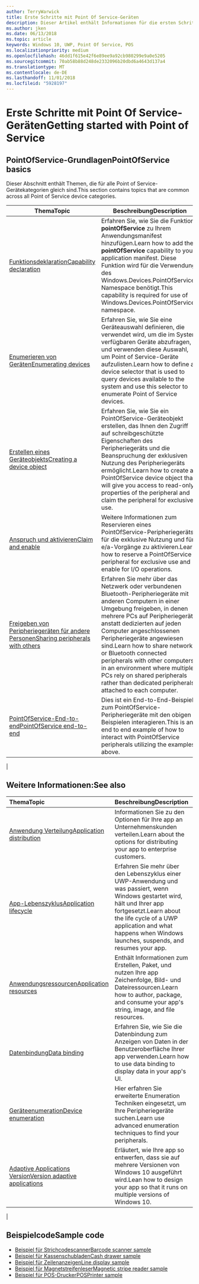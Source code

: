 ```yaml
---
author: TerryWarwick
title: Erste Schritte mit Point Of Service-Geräten
description: Dieser Artikel enthält Informationen für die ersten Schritte mit PointOfService-UWP-Apps.
ms.author: jken
ms.date: 06/13/2018
ms.topic: article
keywords: Windows 10, UWP, Point Of Service, POS
ms.localizationpriority: medium
ms.openlocfilehash: 46dd1f615e42f6e89ee9a92cb980299e9a0e5205
ms.sourcegitcommit: 70ab58b88d248de2332096b20dbd6a4643d137a4
ms.translationtype: MT
ms.contentlocale: de-DE
ms.lasthandoff: 11/01/2018
ms.locfileid: "5928197"
---
```

# <a name="getting-started-with-point-of-service"></a><span data-ttu-id="002b0-104">Erste Schritte mit Point Of Service-Geräten</span><span class="sxs-lookup"><span data-stu-id="002b0-104">Getting started with Point of Service</span></span>

## <a name="pointofservice-basics"></a><span data-ttu-id="002b0-105">PointOfService-Grundlagen</span><span class="sxs-lookup"><span data-stu-id="002b0-105">PointOfService basics</span></span>

<span data-ttu-id="002b0-106">Dieser Abschnitt enthält Themen, die für alle Point of Service-Gerätekategorien gleich sind.</span><span class="sxs-lookup"><span data-stu-id="002b0-106">This section contains topics that are common across all Point of Service device categories.</span></span>

|<span data-ttu-id="002b0-107">Thema</span><span class="sxs-lookup"><span data-stu-id="002b0-107">Topic</span></span> |<span data-ttu-id="002b0-108">Beschreibung</span><span class="sxs-lookup"><span data-stu-id="002b0-108">Description</span></span> |
|------|------------|
| [<span data-ttu-id="002b0-109">Funktionsdeklaration</span><span class="sxs-lookup"><span data-stu-id="002b0-109">Capability declaration</span></span>](pos-basics-capability.md)      | <span data-ttu-id="002b0-110">Erfahren Sie, wie Sie die Funktion **pointOfService** zu Ihrem Anwendungsmanifest hinzufügen.</span><span class="sxs-lookup"><span data-stu-id="002b0-110">Learn how to add the **pointOfService** capability to your application manifest.</span></span>  <span data-ttu-id="002b0-111">Diese Funktion wird für die Verwendung des Windows.Devices.PointOfService-Namespace benötigt.</span><span class="sxs-lookup"><span data-stu-id="002b0-111">This capability is required for use of Windows.Devices.PointOfService namespace.</span></span>  |
| [<span data-ttu-id="002b0-112">Enumerieren von Geräten</span><span class="sxs-lookup"><span data-stu-id="002b0-112">Enumerating devices</span></span>](pos-basics-enumerating.md)        | <span data-ttu-id="002b0-113">Erfahren Sie, wie Sie eine Geräteauswahl definieren, die verwendet wird, um die im System verfügbaren Geräte abzufragen, und verwenden diese Auswahl, um Point of Service-Geräte aufzulisten.</span><span class="sxs-lookup"><span data-stu-id="002b0-113">Learn how to define a device selector that is used to query devices available to the system and use this selector to enumerate Point of Service devices.</span></span>  |
| [<span data-ttu-id="002b0-114">Erstellen eines Geräteobjekts</span><span class="sxs-lookup"><span data-stu-id="002b0-114">Creating a device object</span></span>](pos-basics-deviceobject.md)  | <span data-ttu-id="002b0-115">Erfahren Sie, wie Sie ein PointOfService-Geräteobjekt erstellen, das Ihnen den Zugriff auf schreibgeschützte Eigenschaften des Peripheriegeräts und die Beanspruchung der exklusiven Nutzung des Peripheriegeräts ermöglicht.</span><span class="sxs-lookup"><span data-stu-id="002b0-115">Learn how to create a PointOfService device object that will give you access to read-only properties of the peripheral and claim the peripheral for exclusive use.</span></span> |
| [<span data-ttu-id="002b0-116">Anspruch und aktivieren</span><span class="sxs-lookup"><span data-stu-id="002b0-116">Claim and enable</span></span> ](pos-basics-claim.md)  | <span data-ttu-id="002b0-117">Weitere Informationen zum Reservieren eines PointOfService-Peripheriegeräts für die exklusive Nutzung und für e/a-Vorgänge zu aktivieren.</span><span class="sxs-lookup"><span data-stu-id="002b0-117">Learn how to reserve a PointOfService peripheral for exclusive use and enable for I/O operations.</span></span>  |
| [<span data-ttu-id="002b0-118">Freigeben von Peripheriegeräten für andere Personen</span><span class="sxs-lookup"><span data-stu-id="002b0-118">Sharing peripherals with others</span></span>](pos-basics-sharing.md) | <span data-ttu-id="002b0-119">Erfahren Sie mehr über das Netzwerk oder verbundenen Bluetooth-Peripheriegeräte mit anderen Computern in einer Umgebung freigeben, in denen mehrere PCs auf Peripheriegeräte anstatt dedizierten auf jeden Computer angeschlossenen Peripheriegeräte angewiesen sind.</span><span class="sxs-lookup"><span data-stu-id="002b0-119">Learn how to share network or Bluetooth connected peripherals with other computers in an environment where multiple PCs rely on shared peripherals rather than dedicated peripherals attached to each computer.</span></span>
| [<span data-ttu-id="002b0-120">PointOfService-End-to-end</span><span class="sxs-lookup"><span data-stu-id="002b0-120">PointOfService end-to-end</span></span>](pos-get-started.md)  | <span data-ttu-id="002b0-121">Dies ist ein End-to-End-Beispiel zum PointOfService-Peripheriegeräte mit den obigen Beispielen interagieren.</span><span class="sxs-lookup"><span data-stu-id="002b0-121">This is an end to end example of how to interact with PointOfService peripherals utilizing the examples above.</span></span> |
|

## <a name="see-also"></a><span data-ttu-id="002b0-122">Weitere Informationen:</span><span class="sxs-lookup"><span data-stu-id="002b0-122">See also</span></span>

| <span data-ttu-id="002b0-123">Thema</span><span class="sxs-lookup"><span data-stu-id="002b0-123">Topic</span></span>   | <span data-ttu-id="002b0-124">Beschreibung</span><span class="sxs-lookup"><span data-stu-id="002b0-124">Description</span></span> |
|:--------|:------------|
| [<span data-ttu-id="002b0-125">Anwendung Verteilung</span><span class="sxs-lookup"><span data-stu-id="002b0-125">Application distribution</span></span>](../publish/distribute-lob-apps-to-enterprises.md) | <span data-ttu-id="002b0-126">Informationen Sie zu den Optionen für Ihre app an Unternehmenskunden verteilen.</span><span class="sxs-lookup"><span data-stu-id="002b0-126">Learn about the options for distributing your app to enterprise customers.</span></span> |
| [<span data-ttu-id="002b0-127">App-Lebenszyklus</span><span class="sxs-lookup"><span data-stu-id="002b0-127">Application lifecycle</span></span>](../launch-resume/app-lifecycle.md) | <span data-ttu-id="002b0-128">Erfahren Sie mehr über den Lebenszyklus einer UWP-Anwendung und was passiert, wenn Windows gestartet wird, hält und Ihrer app fortgesetzt.</span><span class="sxs-lookup"><span data-stu-id="002b0-128">Learn about the life cycle of a UWP application and what happens when Windows launches, suspends, and resumes your app.</span></span> |
| [<span data-ttu-id="002b0-129">Anwendungsressourcen</span><span class="sxs-lookup"><span data-stu-id="002b0-129">Application resources</span></span>](../app-resources/index.md) | <span data-ttu-id="002b0-130">Enthält Informationen zum Erstellen, Paket, und nutzen Ihre app Zeichenfolge, Bild- und Dateiressourcen.</span><span class="sxs-lookup"><span data-stu-id="002b0-130">Learn how to author, package, and consume your app's string, image, and file resources.</span></span> |
| [<span data-ttu-id="002b0-131">Datenbindung</span><span class="sxs-lookup"><span data-stu-id="002b0-131">Data binding</span></span>](../data-binding/index.md) | <span data-ttu-id="002b0-132">Erfahren Sie, wie Sie die Datenbindung zum Anzeigen von Daten in der Benutzeroberfläche Ihrer app verwenden.</span><span class="sxs-lookup"><span data-stu-id="002b0-132">Learn how to use data binding to display data in your app's UI.</span></span> |
| [<span data-ttu-id="002b0-133">Geräteenumeration</span><span class="sxs-lookup"><span data-stu-id="002b0-133">Device enumeration</span></span>](enumerate-devices.md) | <span data-ttu-id="002b0-134">Hier erfahren Sie erweiterte Enumeration Techniken eingesetzt, um Ihre Peripheriegeräte suchen.</span><span class="sxs-lookup"><span data-stu-id="002b0-134">Learn use advanced enumeration techniques to find your peripherals.</span></span>|
| [<span data-ttu-id="002b0-135">Adaptive Applications Version</span><span class="sxs-lookup"><span data-stu-id="002b0-135">Version adaptive applications</span></span>](../debug-test-perf/version-adaptive-apps.md) | <span data-ttu-id="002b0-136">Erläutert, wie Ihre app so entwerfen, dass sie auf mehrere Versionen von Windows 10 ausgeführt wird.</span><span class="sxs-lookup"><span data-stu-id="002b0-136">Lean how to design your app so that it runs on multiple versions of Windows 10.</span></span>|
|


## <a name="sample-code"></a><span data-ttu-id="002b0-137">Beispielcode</span><span class="sxs-lookup"><span data-stu-id="002b0-137">Sample code</span></span>
+ [<span data-ttu-id="002b0-138">Beispiel für Strichcodescanner</span><span class="sxs-lookup"><span data-stu-id="002b0-138">Barcode scanner sample</span></span>](https://github.com/Microsoft/Windows-universal-samples/tree/master/Samples/BarcodeScanner)
+ [<span data-ttu-id="002b0-139">Beispiel für Kassenschubladen</span><span class="sxs-lookup"><span data-stu-id="002b0-139">Cash drawer sample</span></span>]( https://github.com/Microsoft/Windows-universal-samples/tree/master/Samples/CashDrawer)
+ [<span data-ttu-id="002b0-140">Beispiel für Zeilenanzeigen</span><span class="sxs-lookup"><span data-stu-id="002b0-140">Line display sample</span></span>](https://github.com/Microsoft/Windows-universal-samples/tree/master/Samples/LineDisplay)
+ [<span data-ttu-id="002b0-141">Beispiel für Magnetstreifenleser</span><span class="sxs-lookup"><span data-stu-id="002b0-141">Magnetic stripe reader sample</span></span>](https://github.com/Microsoft/Windows-universal-samples/tree/master/Samples/MagneticStripeReader)
+ [<span data-ttu-id="002b0-142">Beispiel für POS-Drucker</span><span class="sxs-lookup"><span data-stu-id="002b0-142">POSPrinter sample</span></span>](https://github.com/Microsoft/Windows-universal-samples/tree/master/Samples/PosPrinter)

